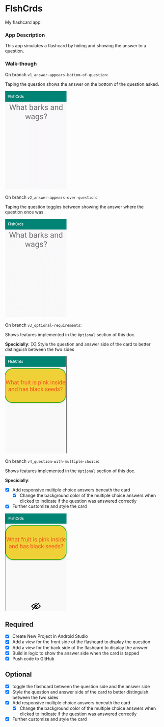 # FlshCrds
My flashcard app

### App Description
This app simulates a flashcard by hiding and showing the answer to a question.

### Walk-though

On branch `v1_answer-appears-bottom-of-question`:

Taping the question shows the answer on the bottom of the question asked.

<img src="week2_v1.gif" width=200><br>


On branch `v2_answer-appears-over-question`:

Taping the question toggles between showing the answer where the question once was.

<img src="week2_v2.gif" width=200><br>

On branch `v3_optional-requirements`:

Shows features implemented in the `Optional` section of this doc.

**Specicially**:
[X] Style the question and answer side of the card to better distinguish between the two sides

<img src="week2_v3.gif" width=200><br>

On branch `v4_question-with-multiple-choice`:

Shows features implemented in the `Optional` section of this doc. 

**Specicially**:
- [X] Add responsive multiple choice answers beneath the card
   - [X] Change the background color of the multiple choice answers when clicked to indicate if the question was answered correctly
- [X] Further customize and style the card

<img src="week2_v4.gif" width=200><br>

## Required
- [X] Create New Project in Android Studio
- [X] Add a view for the front side of the flashcard to display the question
- [X] Add a view for the back side of the flashcard to display the answer
- [X] Build in logic to show the answer side when the card is tapped
- [X] Push code to GitHub
## Optional
- [X] toggle the flashcard between the question side and the answer side
- [X] Style the question and answer side of the card to better distinguish between the two sides
- [X] Add responsive multiple choice answers beneath the card
   - [X] Change the background color of the multiple choice answers when clicked to indicate if the question was answered correctly
- [X] Further customize and style the card
